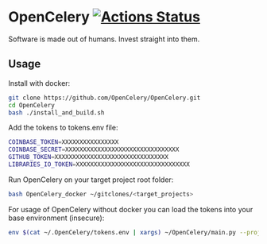 # OpenCelery [![Actions Status](https://github.com/OpenCelery/OpenCelery/workflows/docker_run/badge.svg)](https://github.com/OpenCelery/OpenCelery/actions)

Software is made out of humans. Invest straight into them.

## Usage

Install with docker:

```bash
git clone https://github.com/OpenCelery/OpenCelery.git
cd OpenCelery
bash ./install_and_build.sh
```

Add the tokens to tokens.env file:

```bash
COINBASE_TOKEN=XXXXXXXXXXXXXXXX
COINBASE_SECRET=XXXXXXXXXXXXXXXXXXXXXXXXXXXXXXXX
GITHUB_TOKEN=XXXXXXXXXXXXXXXXXXXXXXXXXXXXXXXX
LIBRARIES_IO_TOKEN=XXXXXXXXXXXXXXXXXXXXXXXXXXXXXXXX
```

Run OpenCelery on your target project root folder:

```bash
bash OpenCelery_docker ~/gitclones/<target_projects>
```

For usage of OpenCelery without docker you can load the tokens into your base environment (insecure):

```bash
env $(cat ~/.OpenCelery/tokens.env | xargs) ~/OpenCelery/main.py --project=$PROJECT_DIR_TO_SCAN
```

